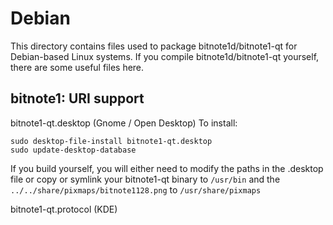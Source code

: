 
Debian
====================
This directory contains files used to package bitnote1d/bitnote1-qt
for Debian-based Linux systems. If you compile bitnote1d/bitnote1-qt yourself, there are some useful files here.

## bitnote1: URI support ##


bitnote1-qt.desktop  (Gnome / Open Desktop)
To install:

	sudo desktop-file-install bitnote1-qt.desktop
	sudo update-desktop-database

If you build yourself, you will either need to modify the paths in
the .desktop file or copy or symlink your bitnote1-qt binary to `/usr/bin`
and the `../../share/pixmaps/bitnote1128.png` to `/usr/share/pixmaps`

bitnote1-qt.protocol (KDE)

